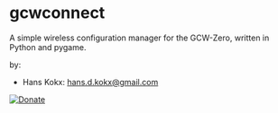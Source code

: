 gcwconnect
==========

A simple wireless configuration manager for the GCW-Zero, written in Python and pygame.

by:

* Hans Kokx: <hans.d.kokx@gmail.com>

[![Donate](https://www.paypalobjects.com/en_US/i/btn/btn_donate_LG.gif)](https://www.paypal.com/donate?hosted_button_id=QW3Z6QA6D75HA)
